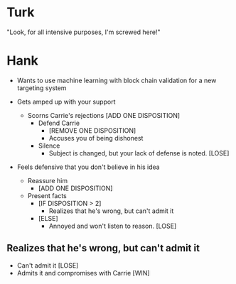 # Turk

"Look, for all intensive purposes, I'm screwed here!"

# Hank

* Wants to use machine learning with block chain validation for a new
  targeting system

* Gets amped up with your support
  * Scorns Carrie's rejections [ADD ONE DISPOSITION]
    * Defend Carrie
      * [REMOVE ONE DISPOSITION]
      * Accuses you of being dishonest
    * Silence
      * Subject is changed, but your lack of defense is noted. [LOSE]

* Feels defensive that you don't believe in his idea
  * Reassure him
    * [ADD ONE DISPOSITION]
  * Present facts
    * [IF DISPOSITION > 2]
      * Realizes that he's wrong, but can't admit it
    * [ELSE]
      * Annoyed and won't listen to reason. [LOSE]

## Realizes that he's wrong, but can't admit it
* Can't admit it [LOSE]
* Admits it and compromises with Carrie [WIN]
